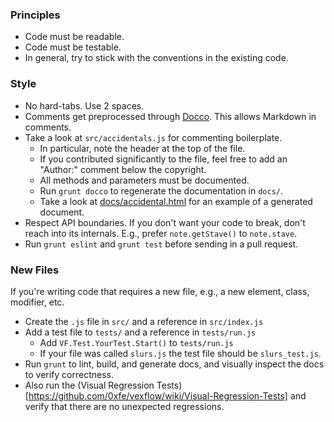 ### Principles

* Code must be readable.
* Code must be testable.
* In general, try to stick with the conventions in the existing code.

### Style

* No hard-tabs. Use 2 spaces.
* Comments get preprocessed through [Docco](http://jashkenas.github.io/docco/). This allows Markdown in comments.
* Take a look at `src/accidentals.js` for commenting boilerplate.
   * In particular, note the header at the top of the file.
   * If you contributed significantly to the file, feel free to add an "Author:" comment below the copyright.
   * All methods and parameters must be documented.
   * Run `grunt docco` to regenerate the documentation in `docs/`.
   * Take a look at [docs/accidental.html](http://www.vexflow.com/docs/accidental.html) for an example of a generated document.
* Respect API boundaries. If you don't want your code to break, don't reach into its internals. E.g., prefer `note.getStave()` to `note.stave`.
* Run `grunt eslint` and `grunt test` before sending in a pull request.

### New Files

If you're writing code that requires a new file, e.g., a new element, class, modifier, etc.

* Create the `.js` file in `src/` and a reference in `src/index.js`
* Add a test file to `tests/` and a reference in `tests/run.js`
  * Add `VF.Test.YourTest.Start()` to `tests/run.js`
  * If your file was called `slurs.js` the test file should be `slurs_test.js`.
* Run `grunt` to lint, build, and generate docs, and visually inspect the docs to verify correctness.
* Also run the (Visual Regression Tests)[https://github.com/0xfe/vexflow/wiki/Visual-Regression-Tests] and verify that there are no unexpected regressions.